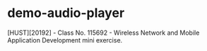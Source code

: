 # demo-audio-player
[HUST][20192] - Class No. 115692 - Wireless Network and Mobile Application Development mini exercise.
